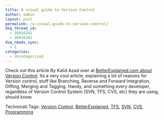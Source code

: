 ```yaml
---
title: A visual guide to Version Control
author: admin
layout: post
permalink: /a-visual-guide-to-version-control/
dsq_thread_id:
  - 26016241
  - 26016241
dsq_needs_sync:
  - 1
categories:
  - Uncategorized
---
```

Check out this article By Kalid Azad over at [BetterExplained.com about Version Control][1]. Its a very cool article, explaining a lot of reasons for Version control, stuff like Branching,&nbsp;Reverse and Forward Integration, Diffing, Merging and Tagging. Handy, and something every developer, regardless of Version Control System (SVN, TFS, CVS, etc) they are using, should know.

<div class="wlWriterSmartContent" id="0767317B-992E-4b12-91E0-4F059A8CECA8:f69b8d46-866a-448b-963d-1baaa8533da5" contenteditable="false" style="padding-right: 0px; display: inline; padding-left: 0px; padding-bottom: 0px; margin: 0px; padding-top: 0px">
  Technorati Tags: <a href="http://technorati.com/tags/Version%20Control" rel="tag">Version Control</a>, <a href="http://technorati.com/tags/BetterExplained" rel="tag">BetterExplained</a>, <a href="http://technorati.com/tags/TFS" rel="tag">TFS</a>, <a href="http://technorati.com/tags/SVN" rel="tag">SVN</a>, <a href="http://technorati.com/tags/CVS" rel="tag">CVS</a>, <a href="http://technorati.com/tags/Programming" rel="tag">Programming</a>
</div></p>

 [1]: http://betterexplained.com/articles/a-visual-guide-to-version-control/